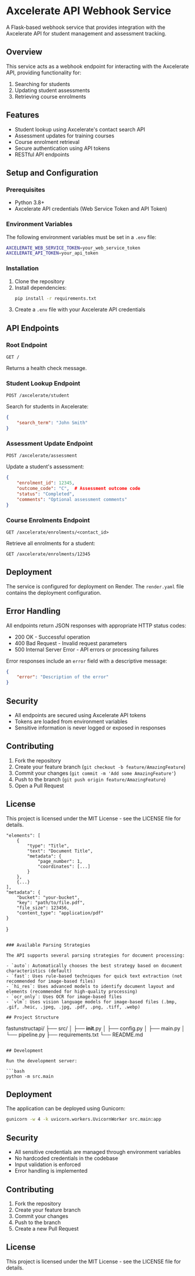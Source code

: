 # Axcelerate API Webhook Service

A Flask-based webhook service that provides integration with the Axcelerate API for student management and assessment tracking.

## Overview

This service acts as a webhook endpoint for interacting with the Axcelerate API, providing functionality for:
1. Searching for students
2. Updating student assessments
3. Retrieving course enrolments

## Features

- Student lookup using Axcelerate's contact search API
- Assessment updates for training courses
- Course enrolment retrieval
- Secure authentication using API tokens
- RESTful API endpoints

## Setup and Configuration

### Prerequisites

- Python 3.8+
- Axcelerate API credentials (Web Service Token and API Token)

### Environment Variables

The following environment variables must be set in a `.env` file:

```bash
AXCELERATE_WEB_SERVICE_TOKEN=your_web_service_token
AXCELERATE_API_TOKEN=your_api_token
```

### Installation

1. Clone the repository
2. Install dependencies:
   ```bash
   pip install -r requirements.txt
   ```
3. Create a `.env` file with your Axcelerate API credentials

## API Endpoints

### Root Endpoint

```
GET /
```

Returns a health check message.

### Student Lookup Endpoint

```
POST /axcelerate/student
```

Search for students in Axcelerate:

```json
{
    "search_term": "John Smith"
}
```

### Assessment Update Endpoint

```
POST /axcelerate/assessment
```

Update a student's assessment:

```json
{
    "enrolment_id": 12345,
    "outcome_code": "C",  # Assessment outcome code
    "status": "Completed",
    "comments": "Optional assessment comments"
}
```

### Course Enrolments Endpoint

```
GET /axcelerate/enrolments/<contact_id>
```

Retrieve all enrolments for a student:

```
GET /axcelerate/enrolments/12345
```

## Deployment

The service is configured for deployment on Render. The `render.yaml` file contains the deployment configuration.

## Error Handling

All endpoints return JSON responses with appropriate HTTP status codes:
- 200 OK - Successful operation
- 400 Bad Request - Invalid request parameters
- 500 Internal Server Error - API errors or processing failures

Error responses include an `error` field with a descriptive message:

```json
{
    "error": "Description of the error"
}
```

## Security

- All endpoints are secured using Axcelerate API tokens
- Tokens are loaded from environment variables
- Sensitive information is never logged or exposed in responses

## Contributing

1. Fork the repository
2. Create your feature branch (`git checkout -b feature/AmazingFeature`)
3. Commit your changes (`git commit -m 'Add some AmazingFeature'`)
4. Push to the branch (`git push origin feature/AmazingFeature`)
5. Open a Pull Request

## License

This project is licensed under the MIT License - see the LICENSE file for details.

    "elements": [
        {
            "type": "Title",
            "text": "Document Title",
            "metadata": {
                "page_number": 1,
                "coordinates": [...]
            }
        },
        {...}
    ],
    "metadata": {
        "bucket": "your-bucket",
        "key": "path/to/file.pdf",
        "file_size": 123456,
        "content_type": "application/pdf"
    }
}
```

### Available Parsing Strategies

The API supports several parsing strategies for document processing:

- `auto`: Automatically chooses the best strategy based on document characteristics (default)
- `fast`: Uses rule-based techniques for quick text extraction (not recommended for image-based files)
- `hi_res`: Uses advanced models to identify document layout and elements (recommended for high-quality processing)
- `ocr_only`: Uses OCR for image-based files
- `vlm`: Uses vision language models for image-based files (.bmp, .gif, .heic, .jpeg, .jpg, .pdf, .png, .tiff, .webp)

## Project Structure

```
fastunstructapi/
├── src/
│   ├── __init__.py
│   ├── config.py
│   ├── main.py
│   └── pipeline.py
├── requirements.txt
└── README.md
```

## Development

Run the development server:

```bash
python -m src.main
```

## Deployment

The application can be deployed using Gunicorn:

```bash
gunicorn -w 4 -k uvicorn.workers.UvicornWorker src.main:app
```

## Security

- All sensitive credentials are managed through environment variables
- No hardcoded credentials in the codebase
- Input validation is enforced
- Error handling is implemented

## Contributing

1. Fork the repository
2. Create your feature branch
3. Commit your changes
4. Push to the branch
5. Create a new Pull Request

## License

This project is licensed under the MIT License - see the LICENSE file for details.